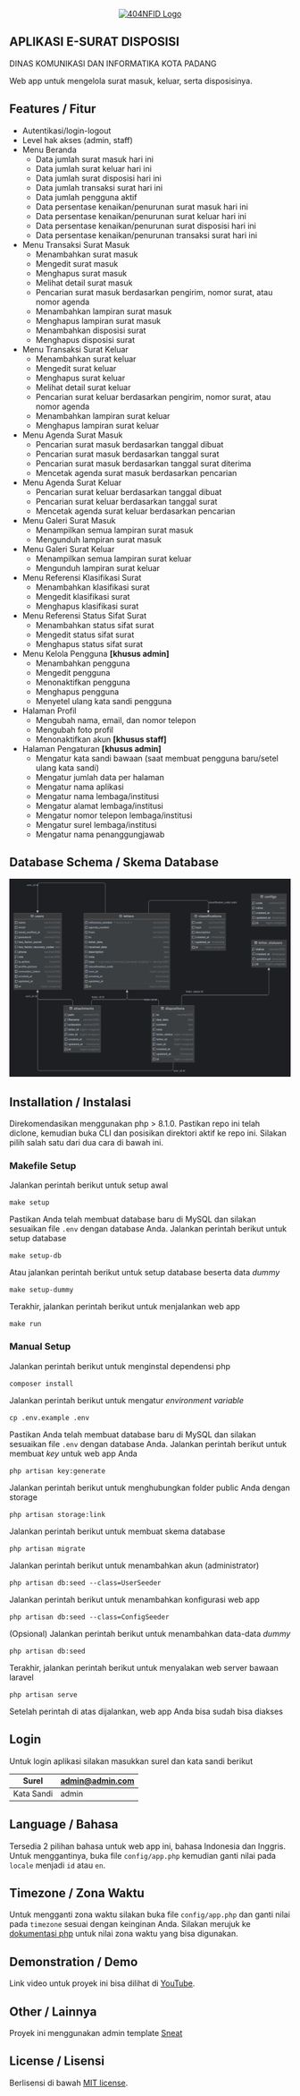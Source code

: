 <p align="center"><a href="https://laravel.com" target="_blank"><img src="https://kontenjempolan.id/wp-content/uploads/2022/08/Logo_Padang.svg_-768x883.png" width="200" alt="404NFID Logo"></a></p>


## APLIKASI E-SURAT DISPOSISI
DINAS KOMUNIKASI DAN INFORMATIKA KOTA PADANG

Web app untuk mengelola surat masuk, keluar, serta disposisinya.

## Features / Fitur

- Autentikasi/login-logout
- Level hak akses (admin, staff)
- Menu Beranda
  - Data jumlah surat masuk hari ini
  - Data jumlah surat keluar hari ini
  - Data jumlah surat disposisi hari ini
  - Data jumlah transaksi surat hari ini
  - Data jumlah pengguna aktif
  - Data persentase kenaikan/penurunan surat masuk hari ini
  - Data persentase kenaikan/penurunan surat keluar hari ini
  - Data persentase kenaikan/penurunan surat disposisi hari ini
  - Data persentase kenaikan/penurunan transaksi surat hari ini
- Menu Transaksi Surat Masuk
  - Menambahkan surat masuk
  - Mengedit surat masuk
  - Menghapus surat masuk
  - Melihat detail surat masuk
  - Pencarian surat masuk berdasarkan pengirim, nomor surat, atau nomor agenda
  - Menambahkan lampiran surat masuk
  - Menghapus lampiran surat masuk
  - Menambahkan disposisi surat
  - Menghapus disposisi surat
- Menu Transaksi Surat Keluar
  - Menambahkan surat keluar
  - Mengedit surat keluar
  - Menghapus surat keluar
  - Melihat detail surat keluar
  - Pencarian surat keluar berdasarkan pengirim, nomor surat, atau nomor agenda
  - Menambahkan lampiran surat keluar
  - Menghapus lampiran surat keluar
- Menu Agenda Surat Masuk
  - Pencarian surat masuk berdasarkan tanggal dibuat
  - Pencarian surat masuk berdasarkan tanggal surat 
  - Pencarian surat masuk berdasarkan tanggal surat diterima
  - Mencetak agenda surat masuk berdasarkan pencarian
- Menu Agenda Surat Keluar
  - Pencarian surat keluar berdasarkan tanggal dibuat
  - Pencarian surat keluar berdasarkan tanggal surat
  - Mencetak agenda surat keluar berdasarkan pencarian
- Menu Galeri Surat Masuk
  - Menampilkan semua lampiran surat masuk
  - Mengunduh lampiran surat masuk
- Menu Galeri Surat Keluar
  - Menampilkan semua lampiran surat keluar
  - Mengunduh lampiran surat keluar
- Menu Referensi Klasifikasi Surat
  - Menambahkan klasifikasi surat
  - Mengedit klasifikasi surat
  - Menghapus klasifikasi surat
- Menu Referensi Status Sifat Surat
  - Menambahkan status sifat surat
  - Mengedit status sifat surat
  - Menghapus status sifat surat
- Menu Kelola Pengguna **[khusus admin]**
  - Menambahkan pengguna
  - Mengedit pengguna
  - Menonaktifkan pengguna
  - Menghapus pengguna
  - Menyetel ulang kata sandi pengguna
- Halaman Profil
  - Mengubah nama, email, dan nomor telepon
  - Mengubah foto profil
  - Menonaktifkan akun **[khusus staff]**
- Halaman Pengaturan **[khusus admin]**
  - Mengatur kata sandi bawaan (saat membuat pengguna baru/setel ulang kata sandi)
  - Mengatur jumlah data per halaman
  - Mengatur nama aplikasi
  - Mengatur nama lembaga/institusi
  - Mengatur alamat lembaga/institusi
  - Mengatur nomor telepon lembaga/institusi
  - Mengatur surel lembaga/institusi
  - Mengatur nama penanggungjawab

## Database Schema / Skema Database
<img src="https://github.com/404NotFoundIndonesia/laravel-surat-menyurat-v1/blob/main/database_schema.png" alt="database schema">

## Installation / Instalasi
Direkomendasikan menggunakan php > 8.1.0. Pastikan repo ini telah diclone, kemudian buka CLI dan posisikan direktori aktif ke repo ini.
Silakan pilih salah satu dari dua cara di bawah ini.

### Makefile Setup
Jalankan perintah berikut untuk setup awal
```
make setup
```
Pastikan Anda telah membuat database baru di MySQL dan silakan sesuaikan file `.env` dengan database Anda.
Jalankan perintah berikut untuk setup database 
```
make setup-db
```
Atau jalankan perintah berikut untuk setup database beserta data _dummy_
```
make setup-dummy
```
Terakhir, jalankan perintah berikut untuk menjalankan web app
```
make run
```

### Manual Setup
Jalankan perintah berikut untuk menginstal dependensi php
```
composer install
```
Jalankan perintah berikut untuk mengatur _environment variable_
```
cp .env.example .env
```
Pastikan Anda telah membuat database baru di MySQL dan silakan sesuaikan file `.env` dengan database Anda.
Jalankan perintah berikut untuk membuat _key_ untuk web app Anda
```
php artisan key:generate
```
Jalankan perintah berikut untuk menghubungkan folder public Anda dengan storage
```
php artisan storage:link
```
Jalankan perintah berikut untuk membuat skema database
```
php artisan migrate
```
Jalankan perintah berikut untuk menambahkan akun (administrator)
```
php artisan db:seed --class=UserSeeder
```
Jalankan perintah berikut untuk menambahkan konfigurasi web app
```
php artisan db:seed --class=ConfigSeeder
```
(Opsional) Jalankan perintah berikut untuk menambahkan data-data _dummy_
```
php artisan db:seed
```
Terakhir, jalankan perintah berikut untuk menyalakan web server bawaan laravel 
```
php artisan serve
```
Setelah perintah di atas dijalankan, web app Anda bisa sudah bisa diakses

## Login
Untuk login aplikasi silakan masukkan surel dan kata sandi berikut

| Surel      | admin@admin.com |
|------------|-----------------|
| Kata Sandi | admin           |

## Language / Bahasa
Tersedia 2 pilihan bahasa untuk web app ini, bahasa Indonesia dan Inggris.
Untuk menggantinya, buka file `config/app.php` kemudian ganti nilai pada `locale` menjadi `id` atau `en`.

## Timezone / Zona Waktu
Untuk mengganti zona waktu silakan buka file `config/app.php`
dan ganti nilai pada `timezone` sesuai dengan keinginan Anda.
Silakan merujuk ke [dokumentasi php](https://www.php.net/manual/en/timezones.php) untuk nilai zona waktu yang bisa digunakan.

## Demonstration / Demo
Link video untuk proyek ini bisa dilihat di [YouTube](https://www.youtube.com/watch?v=dyatVEGavxo).

## Other / Lainnya
Proyek ini menggunakan admin template [Sneat](https://github.com/themeselection/sneat-html-admin-template-free)

## License / Lisensi

Berlisensi di bawah [MIT license](https://github.com/404NotFoundIndonesia/laravel-surat-menyurat-v1/blob/main/LICENSE).

